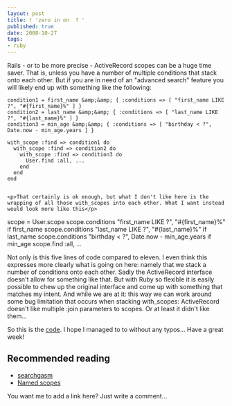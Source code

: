 ```yaml
---
layout: post
title: ! 'zero in on  ? '
published: true
date: 2008-10-27
tags:
- ruby
---
```

<p>Rails - or to be more precise - ActiveRecord scopes can be a huge time saver. That is, unless you have a number of multiple conditions that stack onto each other. But if you are in need of an "advanced search" feature you will likely end up with something like the following:</p>

```
condition1 = first_name &amp;&amp; { :conditions => [ "first_name LIKE ?", "#{first_name}%" ] }
condition2 = last_name &amp;&amp; { :conditions => [ "last_name LIKE ?", "#{last_name}%" ] }
condition3 = min_age &amp;&amp; { :conditions => [ "birthday < ?", Date.now - min_age.years ] }

with_scope :find => condition1 do
  with_scope :find => condition2 do
    with_scope :find => condition3 do
      User.find :all, ...
    end
  end
end


<p>That certainly is ok enough, but what I don't like here is the wrapping of all those with_scopes into each other. What I want instead would look more like this</p>

```
scope = User.scope 
scope.conditions "first_name LIKE ?", "#{first_name}%"    if first_name
scope.conditions "last_name LIKE ?", "#{last_name}%"      if last_name
scope.conditions "birthday < ?", Date.now - min_age.years if min_age
scope.find :all, ...


<p>Not only is this five lines of code compared to eleven. I even think this expresses more clearly what is going on here: namely that we stack a number of conditions onto each other. Sadly the ActiveRecord interface doesn't allow for something like that. But with Ruby so flexible it is easily possible to chew up the original interface and come up with something that matches my intent. And while we are at it: this way we can work around some bug limitation that occurs when stacking   with_scopes: ActiveRecord doesn't like multiple :join parameters to scopes. Or at least it didn't like them...</p>

<p>So this is the <a href="http://pastie.org/300499">code</a>. I hope I managed to to without any typos... Have a great week!</p>

<h2>Recommended reading</h2>

<ul>
<li><a href="http://www.binarylogic.com/2008/9/1/searchgasm-released">searchgasm</a></li>
<li><a href="http://ryandaigle.com/articles/2008/8/20/named-scope-it-s-not-just-for-conditions-ya-know">Named scopes</a></li>
</ul>
<p>You want me to add a link here? Just write a comment...</p>
